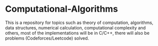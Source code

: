 # Computational-Algorithms
This is a repository for topics such as theory of computation, algorithms, data structures, numerical calculation, computational complexity and others, most of the implementations will be in C/C++, there will also be problems (Codeforces/Leetcode) solved.
